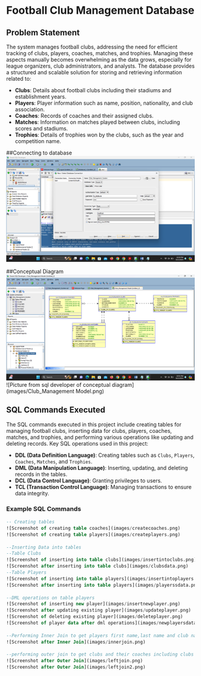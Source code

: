# Football Club Management Database

## Problem Statement

The system manages football clubs, addressing the need for efficient tracking of clubs,
players, coaches, matches, and trophies. Managing these aspects manually becomes 
overwhelming as the data grows, especially for league organizers, club administrators,
and analysts. The database provides a structured and scalable solution for storing and
retrieving information related to:

- **Clubs**: Details about football clubs including their stadiums and establishment years.
- **Players**: Player information such as name, position, nationality, and club association.
- **Coaches**: Records of coaches and their assigned clubs.
- **Matches**: Information on matches played between clubs, including scores and stadiums.
- **Trophies**: Details of trophies won by the clubs, such as the year and competition name.

##Connecting to database
![Screenshot of connecting to database](images/connection.png)

##Conceptual Diagram
![Screenshot of conceptual diagram](images/conceptualdiagramscreenshot.png)
![Picture from sql developer of conceptual diagram](images/Club_Management Model.png)

## SQL Commands Executed

The SQL commands executed in this project include creating tables for managing football clubs, 
inserting data for clubs, players, coaches, matches, and trophies, and performing various 
operations like updating and deleting records. Key SQL operations used in this project:

- **DDL (Data Definition Language)**: Creating tables such as `Clubs`, `Players`, `Coaches`, `Matches`, and `Trophies`.
- **DML (Data Manipulation Language)**: Inserting, updating, and deleting records in the tables.
- **DCL (Data Control Language)**: Granting privileges to users.
- **TCL (Transaction Control Language)**: Managing transactions to ensure data integrity.

### Example SQL Commands

```sql
-- Creating tables
![Screenshot of creating table coaches](images/createcoaches.png)
![Screenshot of creating table players](images/createplayers.png)

--Inserting Data into tables
--Table Clubs
![Screenshot of inserting into table clubs](images/insertintoclubs.png)
![Screenshot after inserting into table clubs](images/clubsdata.png)
--Table Players
![Screenshot of inserting into table players](images/insertintoplayers.png)
![Screenshot after inserting into table players](images/playerssdata.png)

--DML operations on table players
![Screenshot of inserting new player](images/insertnewplayer.png)
![Screenshot after updating existing player](images/updateplayer.png)
![Screenshot of deleting existing player](images/deleteplayer.png)
![Screenshot of player data after dml operations](images/newplayersdata.png)

--Performing Inner Join to get players first name,last name and club name
![Screenshot after Inner Join](images/innerjoin.png)

--performing outer join to get clubs and their coaches including clubs with no coaches
![Screenshot after Outer Join](images/leftjoin.png)
![Screenshot after Outer Join](images/leftjoin2.png)